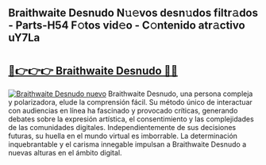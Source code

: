 ## Braithwaite Desnudo N𝚞𝚎vos desn𝚞dos filtr𝚊dos - Parts-H54 F𝚘tos vid𝚎o - C𝚘ntenido atr𝚊ctivo uY7La

# <h2><a href="http://mbbi3uv.tromn.icu/?c=Braithwaite+Desnudo">🔗👉👉👉 Braithwaite Desnudo 🔗🔗</a></h2>

[![Braithwaite Desnudo nuevo](https://i.imgur.com/pEAQMta.gif)](http://mbbi3uv.tromn.icu/?c=Braithwaite+Desnudo)
Braithwaite Desnudo, una persona compleja y polarizadora, elude la comprensión fácil. Su método único de interactuar con audiencias en línea ha fascinado y provocado críticas, generando debates sobre la expresión artística, el consentimiento y las complejidades de las comunidades digitales. Independientemente de sus decisiones futuras, su huella en el mundo virtual es imborrable. La determinación inquebrantable y el carisma innegable impulsan a Braithwaite Desnudo a nuevas alturas en el ámbito digital.

